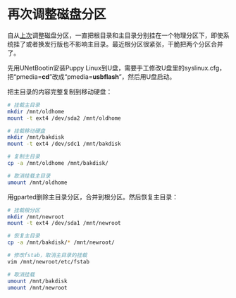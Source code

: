 # 再次调整磁盘分区


自从[上次](/post/adjust-disk-partitions-in-archlinux/)调整磁盘分区，一直把根目录和主目录分别挂在一个物理分区下，即使系统挂了或者换发行版也不影响主目录。最近根分区很紧张，干脆把两个分区合并了。

先用UNetBootin安装Puppy Linux到U盘，需要手工修改U盘里的syslinux.cfg，把“pmedia=**cd**”改成“pmedia=**usbflash**”，然后用U盘启动。

把主目录的内容完整复制到移动硬盘：

```bash
# 挂载主目录
mkdir /mnt/oldhome
mount -t ext4 /dev/sda2 /mnt/oldhome

# 挂载移动硬盘
mkdir /mnt/bakdisk
mount -t ext4 /dev/sdc1 /mnt/bakdisk

# 复制主目录
cp -a /mnt/oldhome /mnt/bakdisk/

# 取消挂载主目录
umount /mnt/oldhome
```

用gparted删除主目录分区，合并到根分区。然后恢复主目录：

```bash
# 挂载根分区
mkdir /mnt/newroot
mount -t ext4 /dev/sda1 /mnt/newroot

# 恢复主目录
cp -a /mnt/bakdisk/* /mnt/newroot/

# 修改fstab，取消主目录的挂载
vim /mnt/newroot/etc/fstab

# 取消挂载
umount /mnt/bakdisk
umount /mnt/newroot
```

